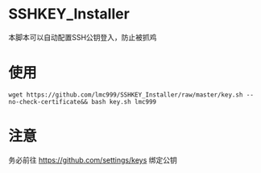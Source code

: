 # SSHKEY_Installer

本脚本可以自动配置SSH公钥登入，防止被抓鸡

# 使用

``` wget https://github.com/lmc999/SSHKEY_Installer/raw/master/key.sh --no-check-certificate&& bash key.sh lmc999 ```

# 注意
 务必前往 https://github.com/settings/keys 绑定公钥
